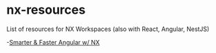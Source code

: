 # nx-resources
List of resources for NX Workspaces (also with React, Angular, NestJS)


-[Smarter & Faster Angular w/ NX](https://www.youtube.com/watch?v=LEqJ1xKf_1w)
